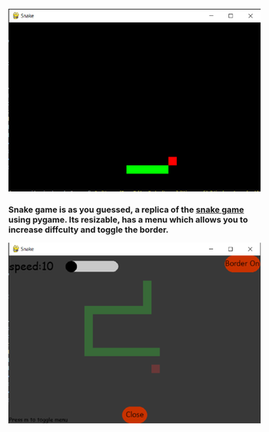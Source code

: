 ![](img/baseNoMenu.PNG)  
### Snake game is as you guessed, a replica of the [snake game](https://en.wikipedia.org/wiki/Snake_(video_game_genre)) using pygame. Its resizable, has a menu which allows you to increase diffculty and toggle the border.
![](img/base.PNG)
